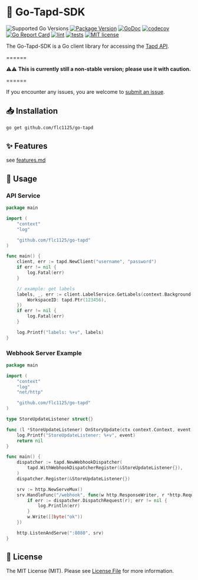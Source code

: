 # 🚀 Go-Tapd-SDK

![Supported Go Versions](https://img.shields.io/badge/Go-%3E%3D1.18-blue)
[![Package Version](https://badgen.net/github/release/flc1125/go-tapd/stable)](https://github.com/flc1125/go-tapd/releases)
[![GoDoc](https://pkg.go.dev/badge/github.com/flc1125/go-tapd)](https://pkg.go.dev/github.com/flc1125/go-tapd)
[![codecov](https://codecov.io/gh/flc1125/go-tapd/graph/badge.svg?token=QPTHZ5L9GT)](https://codecov.io/gh/flc1125/go-tapd)
[![Go Report Card](https://goreportcard.com/badge/github.com/flc1125/go-tapd)](https://goreportcard.com/report/github.com/flc1125/go-tapd)
[![lint](https://github.com/flc1125/go-tapd/actions/workflows/lint.yml/badge.svg)](https://github.com/flc1125/go-tapd/actions/workflows/lint.yml)
[![tests](https://github.com/flc1125/go-tapd/actions/workflows/test.yml/badge.svg)](https://github.com/flc1125/go-tapd/actions/workflows/test.yml)
[![MIT license](https://img.shields.io/badge/license-MIT-brightgreen.svg)](https://opensource.org/licenses/MIT)

The Go-Tapd-SDK is a Go client library for accessing the [Tapd API](https://www.tapd.cn/). 

======

⚠️⚠️ **This is currently still a non-stable version; please use it with caution.** 

======

If you encounter any issues, you are welcome to [submit an issue](https://github.com/flc1125/go-tapd/issues/new).

## 📥 Installation

```bash
go get github.com/flc1125/go-tapd
```

## ✨ Features

see [features.md](features.md)

## 🔧 Usage

### API Service

```go
package main

import (
	"context"
	"log"

	"github.com/flc1125/go-tapd"
)

func main() {
	client, err := tapd.NewClient("username", "password")
	if err != nil {
		log.Fatal(err)
	}

	// example: get labels
	labels, _, err := client.LabelService.GetLabels(context.Background(), &tapd.GetLabelsRequest{
		WorkspaceID: tapd.Ptr(123456),
	})
	if err != nil {
		log.Fatal(err)
	}

	log.Printf("labels: %+v", labels)
}
```

### Webhook Server Example

```go
package main

import (
	"context"
	"log"
	"net/http"

	"github.com/flc1125/go-tapd"
)

type StoreUpdateListener struct{}

func (l *StoreUpdateListener) OnStoryUpdate(ctx context.Context, event *tapd.StoryUpdateEvent) error {
	log.Printf("StoreUpdateListener: %+v", event)
	return nil
}

func main() {
	dispatcher := tapd.NewWebhookDispatcher(
		tapd.WithWebhookDispatcherRegister(&StoreUpdateListener{}),
	)
	dispatcher.Register(&StoreUpdateListener{})

	srv := http.NewServeMux()
	srv.HandleFunc("/webhook", func(w http.ResponseWriter, r *http.Request) {
		if err := dispatcher.DispatchRequest(r); err != nil {
			log.Println(err)
		}
		w.Write([]byte("ok"))
	})

	http.ListenAndServe(":8080", srv)
}
```

## 📜 License

The MIT License (MIT). Please see [License File](LICENSE) for more information.